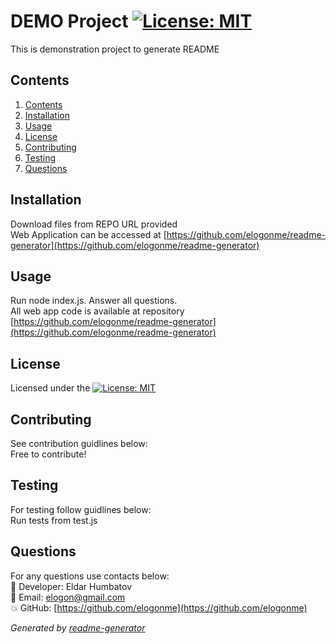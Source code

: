 # DEMO Project  [![License: MIT](https://img.shields.io/badge/License-MIT-yellow.svg)](https://opensource.org/licenses/MIT)

  This is demonstration project to generate README
  
## Contents

1. [Contents](#contents)
2. [Installation](#installation)
3. [Usage](#usage)
4. [License](#license)
5. [Contributing](#contributing)
6. [Testing](#testing)
7. [Questions](#questions)

## Installation

Download files from REPO URL provided  
Web Application can be accessed at [https://github.com/elogonme/readme-generator](https://github.com/elogonme/readme-generator)

## Usage

Run node index.js. Answer all questions.   
All web app code is available at repository [https://github.com/elogonme/readme-generator](https://github.com/elogonme/readme-generator)

## License

Licensed under the [![License: MIT](https://img.shields.io/badge/License-MIT-yellow.svg)](https://opensource.org/licenses/MIT)

## Contributing

See contribution guidlines below:  
Free to contribute!

## Testing

For testing follow guidlines below:  
Run tests from test.js

## Questions

For any questions use contacts below:  
        :construction_worker: Developer: Eldar Humbatov  
        :email: Email: elogon@gmail.com  
        :boom: GitHub: [https://github.com/elogonme](https://github.com/elogonme)
        
  
  *Generated by [readme-generator](https://github.com/elogonme/readme-generator/)*